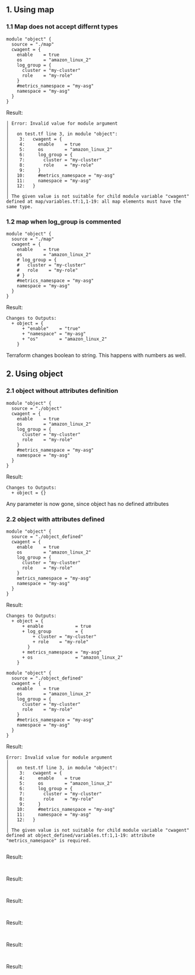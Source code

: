 ## 1. Using map

### 1.1 Map does not accept differnt types
```hcl
module "object" {
  source = "./map"
  cwagent = {
    enable    = true
    os        = "amazon_linux_2"
    log_group = {
      cluster = "my-cluster"
      role    = "my-role"
    }
    #metrics_namespace = "my-asg"
    namespace = "my-asg"
  }
}
```

Result:
```
│ Error: Invalid value for module argument
│ 
│   on test.tf line 3, in module "object":
│    3:   cwagent = {
│    4:     enable    = true
│    5:     os        = "amazon_linux_2"
│    6:     log_group = {
│    7:       cluster = "my-cluster"
│    8:       role    = "my-role"
│    9:     }
│   10:     #metrics_namespace = "my-asg"
│   11:     namespace = "my-asg"
│   12:   }
│ 
│ The given value is not suitable for child module variable "cwagent" defined at map/variables.tf:1,1-19: all map elements must have the same type.
```

### 1.2 map when log\_group is commented

```hcl
module "object" {
  source = "./map"
  cwagent = {
    enable    = true
    os        = "amazon_linux_2"
    # log_group = {
    #   cluster = "my-cluster"
    #   role    = "my-role"
    # }
    #metrics_namespace = "my-asg"
    namespace = "my-asg"
  }
}
```

Result:
```
Changes to Outputs:
  + object = {
      + "enable"    = "true"
      + "namespace" = "my-asg"
      + "os"        = "amazon_linux_2"
    }
```
Terraform changes boolean to string. This happens with numbers as well.

## 2. Using object

### 2.1 object without attributes definition

```hcl
module "object" {
  source = "./object"
  cwagent = {
    enable    = true
    os        = "amazon_linux_2"
    log_group = {
      cluster = "my-cluster"
      role    = "my-role"
    }
    #metrics_namespace = "my-asg"
    namespace = "my-asg"
  }
}
```

Result:
```
Changes to Outputs:
  + object = {}
```
Any parameter is now gone, since object has no defined attributes

### 2.2 object with attributes defined

```hcl
module "object" {
  source = "./object_defined"
  cwagent = {
    enable    = true
    os        = "amazon_linux_2"
    log_group = {
      cluster = "my-cluster"
      role    = "my-role"
    }
    metrics_namespace = "my-asg"
    namespace = "my-asg"
  }
}
```

Result:
```
Changes to Outputs:
  + object = {
      + enable            = true
      + log_group         = {
          + cluster = "my-cluster"
          + role    = "my-role"
        }
      + metrics_namespace = "my-asg"
      + os                = "amazon_linux_2"
    }
```

```hcl
module "object" {
  source = "./object_defined"
  cwagent = {
    enable    = true
    os        = "amazon_linux_2"
    log_group = {
      cluster = "my-cluster"
      role    = "my-role"
    }
    #metrics_namespace = "my-asg"
    namespace = "my-asg"
  }
}
```

Result:
```
Error: Invalid value for module argument
│ 
│   on test.tf line 3, in module "object":
│    3:   cwagent = {
│    4:     enable    = true
│    5:     os        = "amazon_linux_2"
│    6:     log_group = {
│    7:       cluster = "my-cluster"
│    8:       role    = "my-role"
│    9:     }
│   10:     #metrics_namespace = "my-asg"
│   11:     namespace = "my-asg"
│   12:   }
│ 
│ The given value is not suitable for child module variable "cwagent" defined at object_defined/variables.tf:1,1-19: attribute "metrics_namespace" is required.
```



```hcl
```

Result:
```
```

```hcl
```

Result:
```
```

```hcl
```

Result:
```
```

```hcl
```

Result:
```
```

```hcl
```

Result:
```
```

```hcl
```

Result:
```
```

